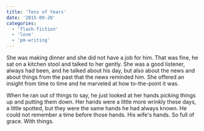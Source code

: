 ```yaml
---
title: 'Tens of Years'
date: '2015-09-20'
categories:
  - 'flash-fiction'
  - 'love'
  - 'pm-writing'
---
```


She was making dinner and she did not have a job for him. That was fine, he sat
on a kitchen stool and talked to her gently. She was a good listener, always had
been, and he talked about his day, but also about the news and about things from
the past that the news reminded him. She offered an insight from time to time
and he marveled at how to-the-point it was.

<!-- truncate -->


When he ran out of things to say, he just looked at her hands picking things up
and putting them down. Her hands were a little more wrinkly these days, a little
spotted, but they were the same hands he had always known. He could not remember
a time before those hands. His wife's hands. So full of grace. With things.
